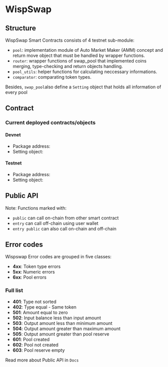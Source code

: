 # WispSwap

## Structure

WispSwap Smart Contracts consists of 4 testnet sub-module:

-   `pool`: implementation module of Auto Market Maker (AMM) concept and return move object that must be handled by wrapper functions.
-   `router`: wrapper functions of swap_pool that implemented coins merging, type-checking and return objects handling.
-   `pool_utils`: helper functions for calculating neccessary informations.
-   `comparator`: comparating token types.

Besides, `swap_pool`also define a `Setting` object that holds all information of every pool

## Contract

### Current deployed contracts/objects

#### Devnet

-   Package address:
-   Setting object:

#### Testnet

-   Package address:
-   Setting object:

## Public API

Note:
Functions marked with:

-   `public` can call on-chain from other smart contract
-   `entry` can call off-chain using user wallet
-   `entry public` can also call on-chain and off-chain

## Error codes

Wispswap Error codes are grouped in five classes:

-   **4xx**: Token type errors
-   **5xx**: Numeric errors
-   **6xx**: Pool errors

### Full list

-   **401**: Type not sorted
-   **402**: Type equal - Same token
-   **501**: Amount equal to zero
-   **502**: Input balance less than input amount
-   **503**: Output amount less than minimum amount
-   **504**: Output amount greater than maximum amount
-   **505**: Output amount greater than pool reserve
-   **601**: Pool created
-   **602**: Pool not created
-   **603**: Pool reserve empty

Read more about Public API in `Docs`
